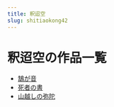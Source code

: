 ```yaml
---
title: 釈迢空
slug: shitiaokong42
---
```


# 釈迢空の作品一覧

- [鵠が音](hugayin97)
- [死者の書](sizhenoshub3)
- [山越しの弥陀](shanyueshinomituo37)
